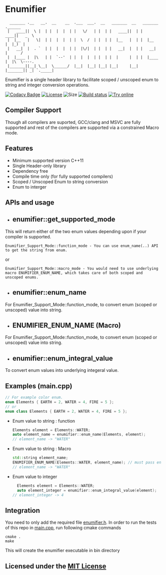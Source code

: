 # Enumifier

```text
  _______ .__   __.  __    __  .___  ___.  __   _______  __   _______ .______
 |   ____||  \ |  | |  |  |  | |   \/   | |  | |   ____||  | |   ____||   _  \
 |  |__   |   \|  | |  |  |  | |  \  /  | |  | |  |__   |  | |  |__   |  |_)  |
 |   __|  |  . `  | |  |  |  | |  |\/|  | |  | |   __|  |  | |   __|  |      /
 |  |____ |  |\   | |  `--'  | |  |  |  | |  | |  |     |  | |  |____ |  |\  \----.
 |_______||__| \__|  \______/  |__|  |__| |__| |__|     |__| |_______|| _| `._____|

```

Enumifier is a single header library to facilitate scoped / unscoped enum to string and integer conversion operations.

[![Codacy Badge](https://api.codacy.com/project/badge/Grade/bc15b104e34440c68cc9eaca99e7dc79)](https://app.codacy.com/manual/pranayaggarwal/enumifier/dashboard)
[![License](https://img.shields.io/github/license/pranayaggarwal/enumifier)](LICENSE)
![Size](https://img.shields.io/github/repo-size/pranayaggarwal/enumifier)
[![Build status](https://img.shields.io/appveyor/ci/pranayaggarwal/enumifier)](https://ci.appveyor.com/project/pranayaggarwal/enumifier/branch/master)
[![Try online](https://img.shields.io/badge/try-online-blue.svg)](https://wandbox.org/permlink/m3VQFJqIEzpycGwn)

## Compiler Support
Though all compilers are suported, GCC/clang and MSVC are fully supported and rest of the compilers are supported via a constrained Macro mode.

## Features
* Minimum supported version C++11
* Single Header-only library
* Dependency free
* Compile time only (for fully supported compilers)
* Scoped / Unscoped Enum to string conversion
* Enum to interger 

## APIs and usage

* ## enumifier::get_supported_mode
This will return either of the two enum values depending upon if your compiler is supported.
```text
Enumifier_Support_Mode::function_mode - You can use enum_name(..) API to get the string from enum.
```
or 

```text
Enumifier_Support_Mode::macro_mode - You would need to use underlying macro ENUMIFIER_ENUM_NAME, which takes care of both scoped and unscoped enums.
```

* ## enumifier::enum_name
For Enumifier_Support_Mode::function_mode, to convert enum (scoped or unscoped) value into string.
  
* ## ENUMIFIER_ENUM_NAME (Macro)
For Enumifier_Support_Mode::function_mode, to convert enum (scoped or unscoped) value into string.

* ## enumifier::enum_integral_value
To convert enum values into underlying integeral value.

## Examples (main.cpp)

```cpp
// For example color enum.
enum Elements { EARTH = 2, WATER = 4, FIRE = 5 };
// or 
enum class Elements { EARTH = 2, WATER = 4, FIRE = 5 };
```

* Enum value to string : function
  ```cpp
  Elements element = Elements::WATER;
  auto element_name = enumifier::enum_name(Elements, element);
  // element_name -> "WATER"
  ```
* Enum value to string : Macro
  ```cpp
  std::string element_name;
  ENUMIFIER_ENUM_NAME(Elements::WATER, element_name); // must pass enum value directly
  // element_name -> "WATER"
  ```  

* Enum value to integer
  ```cpp
    Elements element = Elements::WATER;
    auto element_integer = enumifier::enum_integral_value(element);
  // element_integer -> 4
  ```

## Integration
You need to only add the required file [enumifier.h](include/enumifier.h).
In order to run the tests of this repo in [main.cpp](main.cpp), run following cmake commands 

```text
cmake .
make
```
This will create the enumifier executable in bin directory

## Licensed under the [MIT License](LICENSE)

